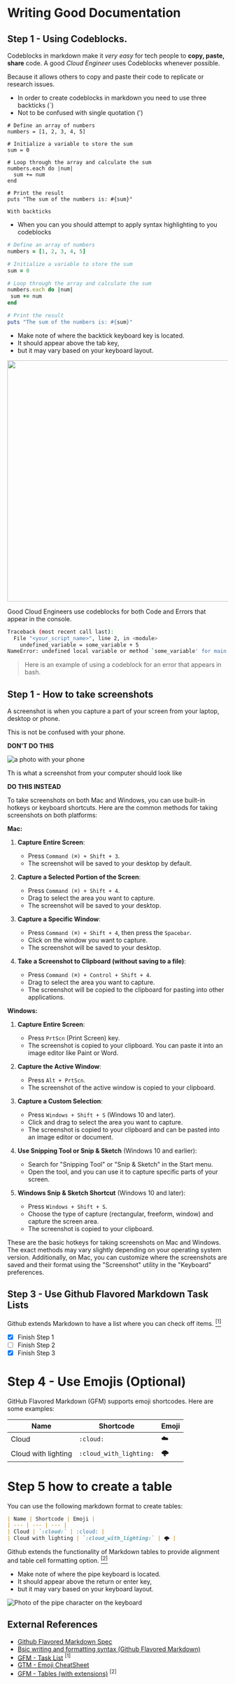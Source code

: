 # Writing Good Documentation

## Step 1 - Using Codeblocks.

Codeblocks in markdown make it *very easy* for tech people to **copy, paste, share** code. A good _Cloud Engineer_ uses Codeblocks whenever possible.

Because it allows others to copy and paste their code to replicate or research issues.

- In order to create codeblocks in markdown you need to use three backticks (`)
- Not to be confused with single quotation (')

```
# Define an array of numbers
numbers = [1, 2, 3, 4, 5]

# Initialize a variable to store the sum
sum = 0

# Loop through the array and calculate the sum
numbers.each do |num|
  sum += num
end

# Print the result
puts "The sum of the numbers is: #{sum}"

With backticks
```

- When you can you should attempt to apply syntax highlighting to you codeblocks

 ```ruby
 # Define an array of numbers
numbers = [1, 2, 3, 4, 5]

# Initialize a variable to store the sum
sum = 0

# Loop through the array and calculate the sum
numbers.each do |num|
  sum += num
end

# Print the result
puts "The sum of the numbers is: #{sum}"
```

- Make note of where the backtick keyboard key is located.
- It should appear above the tab key,
- but it may vary based on your keyboard layout.

<img width="550px" src="assets/backtick.jpeg)" />

Good Cloud Engineers use codeblocks for both Code and Errors that appear in the console.



```bash
Traceback (most recent call last):
  File "<your_script_name>", line 2, in <module>
    undefined_variable = some_variable + 5
NameError: undefined local variable or method `some_variable' for main:Object
```

> Here is an example of using a codeblock for an error that appears in bash.

## Step 1 - How to take screenshots

A screenshot is when you capture a part of your screen from your laptop, desktop or phone.

This is not be confused with your phone.

**DON'T DO THIS**

![a photo with your phone](assets/phone-photo.jpg)

Th is what a screenshot from your computer should look like

**DO THIS INSTEAD**

To take screenshots on both Mac and Windows, you can use built-in hotkeys or keyboard shortcuts. Here are the common methods for taking screenshots on both platforms:

**Mac:**

1. **Capture Entire Screen**:
   - Press `Command (⌘) + Shift + 3`.
   - The screenshot will be saved to your desktop by default.

2. **Capture a Selected Portion of the Screen**:
   - Press `Command (⌘) + Shift + 4`.
   - Drag to select the area you want to capture.
   - The screenshot will be saved to your desktop.

3. **Capture a Specific Window**:
   - Press `Command (⌘) + Shift + 4`, then press the `Spacebar`.
   - Click on the window you want to capture.
   - The screenshot will be saved to your desktop.

4. **Take a Screenshot to Clipboard (without saving to a file)**:
   - Press `Command (⌘) + Control + Shift + 4`.
   - Drag to select the area you want to capture.
   - The screenshot will be copied to the clipboard for pasting into other applications.

**Windows:**

1. **Capture Entire Screen**:
   - Press `PrtScn` (Print Screen) key.
   - The screenshot is copied to your clipboard. You can paste it into an image editor like Paint or Word.

2. **Capture the Active Window**:
   - Press `Alt + PrtScn`.
   - The screenshot of the active window is copied to your clipboard.

3. **Capture a Custom Selection**:
   - Press `Windows + Shift + S` (Windows 10 and later).
   - Click and drag to select the area you want to capture.
   - The screenshot is copied to your clipboard and can be pasted into an image editor or document.

4. **Use Snipping Tool or Snip & Sketch** (Windows 10 and earlier):
   - Search for "Snipping Tool" or "Snip & Sketch" in the Start menu.
   - Open the tool, and you can use it to capture specific parts of your screen.

5. **Windows Snip & Sketch Shortcut** (Windows 10 and later):
   - Press `Windows + Shift + S`.
   - Choose the type of capture (rectangular, freeform, window) and capture the screen area.
   - The screenshot is copied to your clipboard.

These are the basic hotkeys for taking screenshots on Mac and Windows. The exact methods may vary slightly depending on your operating system version. Additionally, on Mac, you can customize where the screenshots are saved and their format using the "Screenshot" utility in the "Keyboard" preferences.
## Step 3 - Use Github Flavored Markdown Task Lists

Github extends Markdown to have a list where you can check off items. [<sup>[1]</sup>](#external-references)


- [x] Finish Step 1
- [ ] Finish Step 2
- [x] Finish Step 3

# Step 4 - Use Emojis (Optional)

GitHub Flavored Markdown (GFM) supports emoji shortcodes.
Here are some examples:

| Name | Shortcode | Emoji |
| --- | --- | --- |
| Cloud | `:cloud:` | :cloud: |
| Cloud with lighting | `:cloud_with_lighting:` | 🌩️ |

# Step 5 how to create a table


You can use the following markdown format to create tables:

```md
| Name | Shortcode | Emoji |
| --- | --- | --- |
| Cloud | `:cloud:` | :cloud: |
| Cloud with lighting | `:cloud_with_lighting:` | 🌩️ |
```
 Github extends the functionality of Markdown tables to provide alignment and table cell formatting option. [<sup>[2]</sup>](#external-references)

- Make note of where the pipe keyboard is located.
- It should appear above the return or enter key,
- but it may vary based on your keyboard layout.
 
 ![Photo of the pipe character on the keyboard](assets/pipe-char.png)
 

 ## External References

- [Github Flavored Markdown Spec](https://github.github.com/gfm/) 
- [Bsic writing and formatting syntax (Github Flavored Markdown)](https://docs.github.com/en/get-started/writing-on-github/getting-started-with-writing-and-formatting-on-github/basic-writing-and-formatting-syntax#quoting-text) 
- [GFM - Task List](https://docs.github.com/en/get-started/writing-on-github/getting-started-with-writing-and-formatting-on-github/basic-writing-and-formatting-syntax#task-lists) <sup>[1]</sup>
- [GTM - Emoji CheatSheet](https://github.com/ikatyang/emoji-cheat-sheet)
- [GFM - Tables (with extensions)](https://github.github.com/gfm/#tables-extension-) <sup>[2]</sup>  
